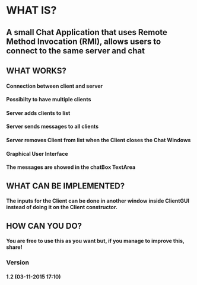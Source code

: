 # WHAT IS?
## A small Chat Application that uses Remote Method Invocation (RMI), allows users to connect to the same server and chat

## WHAT WORKS?
#### Connection between client and server
#### Possibilty to have multiple clients
#### Server adds clients to list
#### Server sends messages to all clients
#### Server removes Client from list when the Client closes the Chat Windows
#### Graphical User Interface
#### The messages are showed in the chatBox TextArea

## WHAT CAN BE IMPLEMENTED?
#### The inputs for the Client can be done in another window inside ClientGUI instead of doing it on the Client constructor.

## HOW CAN YOU DO?
#### You are free to use this as you want but, if you manage to improve this, share!

### Version
#### 1.2 (03-11-2015 17:10)
